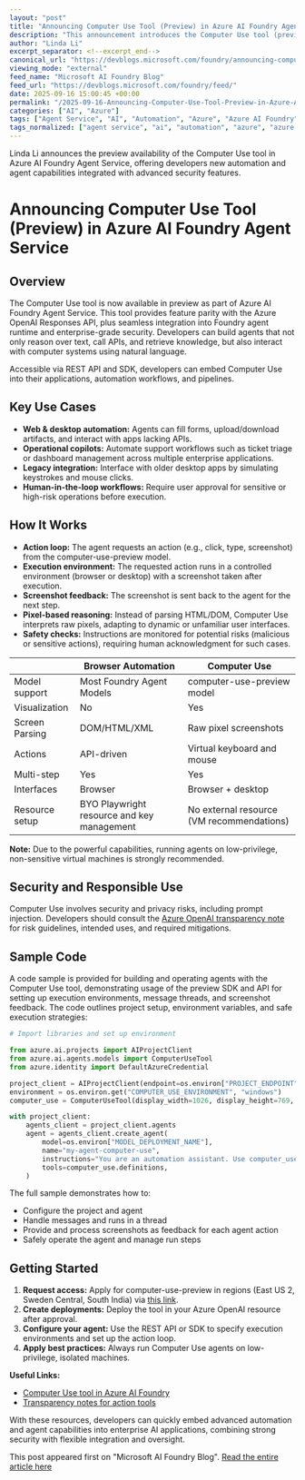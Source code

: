 ```yaml
---
layout: "post"
title: "Announcing Computer Use Tool (Preview) in Azure AI Foundry Agent Service"
description: "This announcement introduces the Computer Use tool (preview) for Azure AI Foundry Agent Service, enabling developers to build agents that interact with computer interfaces using natural language. The new feature offers robust automation scenarios, including web and desktop automation, legacy integration, and operational copilots, while emphasizing security and responsible usage."
author: "Linda Li"
excerpt_separator: <!--excerpt_end-->
canonical_url: "https://devblogs.microsoft.com/foundry/announcing-computer-use-tool-preview-in-azure-ai-foundry-agent-service/"
viewing_mode: "external"
feed_name: "Microsoft AI Foundry Blog"
feed_url: "https://devblogs.microsoft.com/foundry/feed/"
date: 2025-09-16 15:00:45 +00:00
permalink: "/2025-09-16-Announcing-Computer-Use-Tool-Preview-in-Azure-AI-Foundry-Agent-Service.html"
categories: ["AI", "Azure"]
tags: ["Agent Service", "AI", "Automation", "Azure", "Azure AI Foundry", "Browser Automation", "Computer Use Tool", "Desktop Automation", "Enterprise Security", "Human in The Loop", "Legacy Integration", "Microsoft", "Natural Language AI", "News", "Operational Copilots", "Pixel Based Reasoning", "Prompt Injection", "REST API", "SDK"]
tags_normalized: ["agent service", "ai", "automation", "azure", "azure ai foundry", "browser automation", "computer use tool", "desktop automation", "enterprise security", "human in the loop", "legacy integration", "microsoft", "natural language ai", "news", "operational copilots", "pixel based reasoning", "prompt injection", "rest api", "sdk"]
---
```


Linda Li announces the preview availability of the Computer Use tool in Azure AI Foundry Agent Service, offering developers new automation and agent capabilities integrated with advanced security features.<!--excerpt_end-->

# Announcing Computer Use Tool (Preview) in Azure AI Foundry Agent Service

## Overview

The Computer Use tool is now available in preview as part of Azure AI Foundry Agent Service. This tool provides feature parity with the Azure OpenAI Responses API, plus seamless integration into Foundry agent runtime and enterprise-grade security. Developers can build agents that not only reason over text, call APIs, and retrieve knowledge, but also interact with computer systems using natural language.

Accessible via REST API and SDK, developers can embed Computer Use into their applications, automation workflows, and pipelines.

## Key Use Cases

- **Web & desktop automation:** Agents can fill forms, upload/download artifacts, and interact with apps lacking APIs.
- **Operational copilots:** Automate support workflows such as ticket triage or dashboard management across multiple enterprise applications.
- **Legacy integration:** Interface with older desktop apps by simulating keystrokes and mouse clicks.
- **Human-in-the-loop workflows:** Require user approval for sensitive or high-risk operations before execution.

## How It Works

- **Action loop:** The agent requests an action (e.g., click, type, screenshot) from the computer-use-preview model.
- **Execution environment:** The requested action runs in a controlled environment (browser or desktop) with a screenshot taken after execution.
- **Screenshot feedback:** The screenshot is sent back to the agent for the next step.
- **Pixel-based reasoning:** Instead of parsing HTML/DOM, Computer Use interprets raw pixels, adapting to dynamic or unfamiliar user interfaces.
- **Safety checks:** Instructions are monitored for potential risks (malicious or sensitive actions), requiring human acknowledgment for such cases.

|                | Browser Automation                         | Computer Use                              |
|----------------|--------------------------------------------|-------------------------------------------|
| Model support  | Most Foundry Agent Models                  | computer-use-preview model                |
| Visualization  | No                                         | Yes                                       |
| Screen Parsing | DOM/HTML/XML                               | Raw pixel screenshots                     |
| Actions        | API-driven                                 | Virtual keyboard and mouse                |
| Multi-step     | Yes                                        | Yes                                       |
| Interfaces     | Browser                                    | Browser + desktop                         |
| Resource setup | BYO Playwright resource and key management | No external resource (VM recommendations) |

**Note:** Due to the powerful capabilities, running agents on low-privilege, non-sensitive virtual machines is strongly recommended.

## Security and Responsible Use

Computer Use involves security and privacy risks, including prompt injection. Developers should consult the [Azure OpenAI transparency note](https://learn.microsoft.com/en-us/azure/ai-foundry/responsible-ai/openai/transparency-note?tabs=image%22) for risk guidelines, intended uses, and required mitigations.

## Sample Code

A code sample is provided for building and operating agents with the Computer Use tool, demonstrating usage of the preview SDK and API for setting up execution environments, message threads, and screenshot feedback. The code outlines project setup, environment variables, and safe execution strategies:

```python
# Import libraries and set up environment

from azure.ai.projects import AIProjectClient
from azure.ai.agents.models import ComputerUseTool
from azure.identity import DefaultAzureCredential

project_client = AIProjectClient(endpoint=os.environ["PROJECT_ENDPOINT"], credential=DefaultAzureCredential())
environment = os.environ.get("COMPUTER_USE_ENVIRONMENT", "windows")
computer_use = ComputerUseTool(display_width=1026, display_height=769, environment=environment)

with project_client:
    agents_client = project_client.agents
    agent = agents_client.create_agent(
        model=os.environ["MODEL_DEPLOYMENT_NAME"],
        name="my-agent-computer-use",
        instructions="You are an automation assistant. Use computer_use_preview to interact with the screen.",
        tools=computer_use.definitions,
    )
```

The full sample demonstrates how to:

- Configure the project and agent
- Handle messages and runs in a thread
- Provide and process screenshots as feedback for each agent action
- Safely operate the agent and manage run steps

## Getting Started

1. **Request access:** Apply for computer-use-preview in regions (East US 2, Sweden Central, South India) via [this link](https://aka.ms/oai/cuaaccess).
2. **Create deployments:** Deploy the tool in your Azure OpenAI resource after approval.
3. **Configure your agent:** Use the REST API or SDK to specify execution environments and set up the action loop.
4. **Apply best practices:** Always run Computer Use agents on low-privilege, isolated machines.

**Useful Links:**

- [Computer Use tool in Azure AI Foundry](https://learn.microsoft.com/en-us/azure/ai-foundry/agents/how-to/tools/computer-use)
- [Transparency notes for action tools](https://learn.microsoft.com/en-us/azure/ai-foundry/responsible-ai/agents/transparency-note)

With these resources, developers can quickly embed advanced automation and agent capabilities into enterprise AI applications, combining strong security with flexible integration and oversight.

This post appeared first on "Microsoft AI Foundry Blog". [Read the entire article here](https://devblogs.microsoft.com/foundry/announcing-computer-use-tool-preview-in-azure-ai-foundry-agent-service/)
